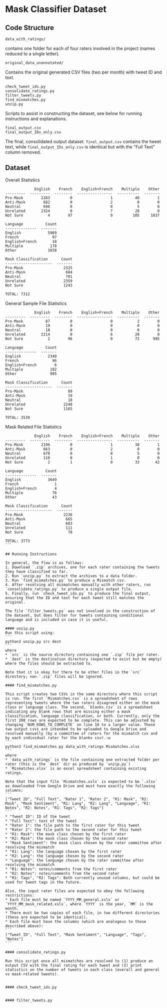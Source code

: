# Mask Classifier Dataset

## Code Structure 

```
data_with_ratings/
```
contains one folder for each of four raters involved in the project (names reduced to a single letter). 
```
original_data_unannotated/
```
Contains the original generated CSV files (two per month) with tweet ID and text.
```
check_tweet_ids.py
consolidate_ratings.py
filter_tweets.py
find_mismatches.py
unzip.py
```
Scripts to assist in constructing the dataset, see below for running instructions and explanations.
```
final_output.csv
final_output_IDs_only.csv
```
The final, consolidated output dataset. `final_output.csv` contains the tweet text, while `final_output_IDs_only.csv` is identical but with the "Full Text" column removed.

## Dataset

Overall Statistics
```
             English    French    English+French    Multiple    Other
---------  ---------  --------  ----------------  ----------  -------
Pro-Mask        2283         0                 1          40        1
Anti-Mask        682         0                 2           0        0
Neutral          696         0                 0           5        0
Unrelated       2324         0                 7          28        0
Not Sure           4        97                 0         105     1037

Language          Count
--------------  -------
English            5989
French               97
English+French       10
Multiple            178
Other              1038

Mask Classification      Count
---------------------  -------
Pro-Mask                  2325
Anti-Mask                  684
Neutral                    701
Unrelated                 2359
Not Sure                  1243

TOTAL: 7312
```

General Sample File Statistics
```
             English    French    English+French    Multiple    Other
---------  ---------  --------  ----------------  ----------  -------
Pro-Mask          87         0                 0           2        0
Anti-Mask         19         0                 0           0        0
Neutral           18         0                 0           0        0
Unrelated       2214         0                 6          28        0
Not Sure           2        96                 0          72      995

Language          Count
--------------  -------
English            2340
French               96
English+French        6
Multiple            102
Other               995

Mask Classification      Count
---------------------  -------
Pro-Mask                    89
Anti-Mask                   19
Neutral                     18
Unrelated                 2248
Not Sure                  1165

TOTAL: 3539
````

Mask Related File Statistics
````
             English    French    English+French    Multiple    Other
---------  ---------  --------  ----------------  ----------  -------
Pro-Mask        2196         0                 1          38        1
Anti-Mask        663         0                 2           0        0
Neutral          678         0                 0           5        0
Unrelated        110         0                 1           0        0
Not Sure           2         1                 0          33       42

Language          Count
--------------  -------
English            3649
French                1
English+French        4
Multiple             76
Other                43

Mask Classification      Count
---------------------  -------
Pro-Mask                  2236
Anti-Mask                  665
Neutral                    683
Unrelated                  111
Not Sure                    78

TOTAL: 3773
```

## Running Instructions

In general, the flow is as follows:
1. Download `.zip` archives, one for each rater containing the tweets they have classified so far.
2. Run `unzip.py` to extract the archives to a data folder.
3. Run `find_mismatches.py` to produce a Mismatch csv.
4. After resolving all mismatches manually with other raters, run `consolidate_ratings.py` to produce a single output file.
5. Finally, run `check_tweet_ids.py` to produce the final output, ensuring that the ID and text for each tweet still matches the original.

The file `filter_tweets.py` was not involved in the construction of the dataset, but does filter for tweets containing conditional language and is included in case it is useful.

#### unzip.py 
Run this script using:
```
python3 unzip.py src dest
```
where
* `src` is the source directory containing one `.zip` file per rater.
* `dest` is the destination directory (expected to exist but be empty) where the files should be extracted to.

Note that it is okay for there to be other files in the `src` directory; non-`.zip` files will be ignored. 

#### find_mismatches.py

This script creates two CSVs in the same directory where this script is run. The first `Mismatches.csv` is a spreadsheet of rows representing tweets where the two raters disagreed either on the mask class or language class. The second, `blanks.csv` is a spreadsheet indicating any blank rows that are missing either a mask classification, language classification, or both. Currently, only the first 200 rows are expected to be complete. This can be adjusted by changing `NUM_ROWS_TO_COMPLETE` on line 18 to a larger value. These two output csvs are intended to be uploaded to Google Drive and resolved manually (by a committee of raters for the mismatch csv and by each individual rater for the blanks csv).:w
```
python3 find_mismatches.py data_with_ratings Mismatches.xlsx
```
where
* `data_with_ratings` is the file containing one extracted folder per rater (this is the `dest` dir as produced by `unzip.py`)
* `Mismatches.xlsx` is an excel spreadsheet containing existing ratings.

Note that the input file `Mismatches.xslx` is expected to be `.xlsx` as downloaded from Google Drive and must have exactly the following columns:
```
["Tweet ID", "Full Text", "Rater 1", "Rater 2", "R1: Mask", "R2: Mask", "Mask Sentiment", "R1: Lang", "R2: Lang", "Language", "R1: Notes", "R2: Notes", "R1: Tags", "R2: Tags"]
```
* "Tweet ID": ID of the tweet
* "Full Text": text of the tweet
* "Rater 1": the file path to the first rater for this tweet
* "Rater 2": the file path to the second rater for this tweet
* "R1: Mask": the mask class chosen by the first rater
* "R2: Mask": the mask class chosen by the second rater
* "Mask Sentiment": the mask class chosen by the rater committee after resolving the mismatch
* "R1: Lang": the language chosen by the first rater
* "R2: Lang": the language chosen by the second rater
* "Language": the language chosen by the rater committee after resolving the mismatch
* "R1: Notes": notes/comments from the first rater
* "R2: Notes": notes/comments from the second rater
* "R1: Tags", "R2: Tags": Both currently unused columns, but could be used for tweet tags in the future.

Also, the input rater files are expected to obey the following restrictions:
* Each file must be named `YYYY_MM_general.xslx` or `YYYY_MM_mask_related.xslx`, where `YYYY` is the year, `MM` is the month.
* There must be two copies of each file, in two different directories (these are expected to be identical).
* Each file must have the columns (which are analogous to those described above): 
```
["Tweet ID", "Full Text", "Mask Sentiment", "Language", "Tags", "Notes"]
```

#### consolidate_ratings.py

Run this script once all mismatches are resolved to (1) produce an output CSV with the final rating for each tweet and (2) print statistics on the number of tweets in each class (overall and general vs mask-related tweets). 


#### check_tweet_ids.py


#### filter_tweets.py


